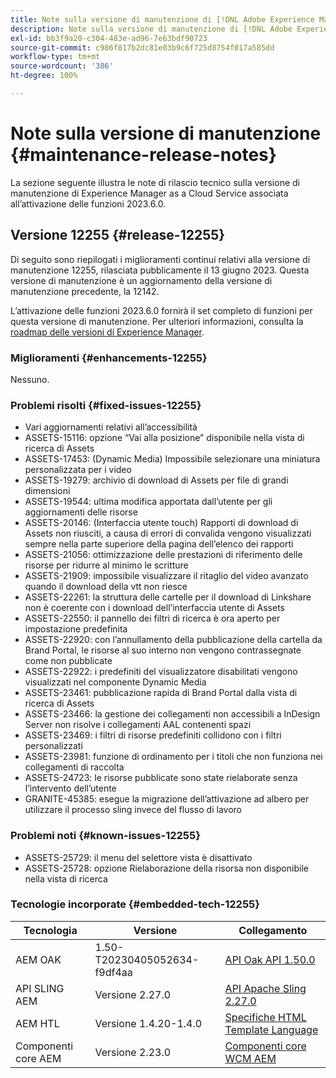 ```yaml
---
title: Note sulla versione di manutenzione di [!DNL Adobe Experience Manager] as a Cloud Service associato all’attivazione delle funzioni 2023.6.0.
description: Note sulla versione di manutenzione di [!DNL Adobe Experience Manager] as a Cloud Service associato all’attivazione delle funzioni 2023.6.0.
exl-id: bb3f9a20-c304-483e-ad96-7e63bdf90723
source-git-commit: c986f817b2dc81e03b9c6f725d8754f017a585dd
workflow-type: tm+mt
source-wordcount: '386'
ht-degree: 100%

---
```


# Note sulla versione di manutenzione {#maintenance-release-notes}

La sezione seguente illustra le note di rilascio tecnico sulla versione di manutenzione di Experience Manager as a Cloud Service associata all’attivazione delle funzioni 2023.6.0.

## Versione 12255 {#release-12255}

Di seguito sono riepilogati i miglioramenti continui relativi alla versione di manutenzione 12255, rilasciata pubblicamente il 13 giugno 2023. Questa versione di manutenzione è un aggiornamento della versione di manutenzione precedente, la 12142.

L’attivazione delle funzioni 2023.6.0 fornirà il set completo di funzioni per questa versione di manutenzione. Per ulteriori informazioni, consulta la [roadmap delle versioni di Experience Manager](https://experienceleague.adobe.com/docs/experience-manager-release-information/aem-release-updates/update-releases-roadmap.html?lang=it).

### Miglioramenti {#enhancements-12255}

Nessuno.

### Problemi risolti {#fixed-issues-12255}

- Vari aggiornamenti relativi all’accessibilità
- ASSETS-15116: opzione “Vai alla posizione” disponibile nella vista di ricerca di Assets
- ASSETS-17453: (Dynamic Media) Impossibile selezionare una miniatura personalizzata per i video
- ASSETS-19279: archivio di download di Assets per file di grandi dimensioni
- ASSETS-19544: ultima modifica apportata dall’utente per gli aggiornamenti delle risorse
- ASSETS-20146: (Interfaccia utente touch) Rapporti di download di Assets non riusciti, a causa di errori di convalida vengono visualizzati sempre nella parte superiore della pagina dell’elenco dei rapporti
- ASSETS-21056: ottimizzazione delle prestazioni di riferimento delle risorse per ridurre al minimo le scritture
- ASSETS-21909: impossibile visualizzare il ritaglio del video avanzato quando il download della vtt non riesce
- ASSETS-22261: la struttura delle cartelle per il download di Linkshare non è coerente con i download dell’interfaccia utente di Assets
- ASSETS-22550: il pannello dei filtri di ricerca è ora aperto per impostazione predefinita
- ASSETS-22920: con l’annullamento della pubblicazione della cartella da Brand Portal, le risorse al suo interno non vengono contrassegnate come non pubblicate
- ASSETS-22922: i predefiniti del visualizzatore disabilitati vengono visualizzati nel componente Dynamic Media
- ASSETS-23461: pubblicazione rapida di Brand Portal dalla vista di ricerca di Assets
- ASSETS-23466: la gestione dei collegamenti non accessibili a InDesign Server non risolve i collegamenti AAL contenenti spazi
- ASSETS-23469: i filtri di risorse predefiniti collidono con i filtri personalizzati
- ASSETS-23981: funzione di ordinamento per i titoli che non funziona nei collegamenti di raccolta
- ASSETS-24723: le risorse pubblicate sono state rielaborate senza l’intervento dell’utente
- GRANITE-45385: esegue la migrazione dell’attivazione ad albero per utilizzare il processo sling invece del flusso di lavoro

### Problemi noti {#known-issues-12255}

- ASSETS-25729: il menu del selettore vista è disattivato
- ASSETS-25728: opzione Rielaborazione della risorsa non disponibile nella vista di ricerca

### Tecnologie incorporate {#embedded-tech-12255}

| Tecnologia | Versione | Collegamento |
|---|---|---|
| AEM OAK | 1.50-T20230405052634-f9df4aa | [API Oak API 1.50.0](https://www.javadoc.io/doc/org.apache.jackrabbit/oak-api/1.50.0/index.html) |
| API SLING AEM | Versione 2.27.0 | [API Apache Sling 2.27.0](https://www.javadoc.io/doc/org.apache.sling/org.apache.sling.api/latest/index.html) |
| AEM HTL | Versione 1.4.20-1.4.0 | [Specifiche HTML Template Language](https://github.com/adobe/htl-spec) |
| Componenti core AEM | Versione 2.23.0 | [Componenti core WCM AEM](https://github.com/adobe/aem-core-wcm-components) |

